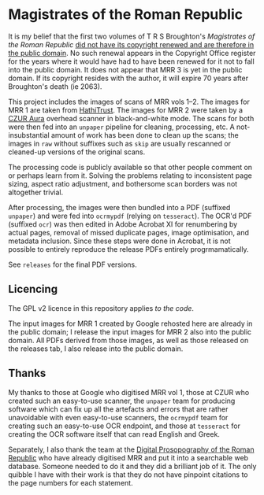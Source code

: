 # Magistrates of the Roman Republic

It is my belief that the first two volumes of T R S Broughton's *Magistrates of the Roman Republic* [did not have its copyright renewed and are therefore in the public domain](https://guides.library.cornell.edu/copyright/publicdomain). No such renewal appears in the Copyright Office register for the years where it would have had to have been renewed for it not to fall into the public domain. It does not appear that MRR 3 is yet in the public domain. If its copyright resides with the author, it will expire 70 years after Broughton's death (ie 2063).

This project includes the images of scans of MRR vols 1–2. The images for MRR 1 are taken from [HathiTrust](https://babel.hathitrust.org/cgi/pt?id=mdp.39015009351001). The images for MRR 2 were taken by a [CZUR Aura](https://shop.czur.com/products/aura) overhead scanner in black-and-white mode. The scans for both were then fed into an `unpaper` pipeline for cleaning, processing, etc. A not-insubstantial amount of work has been done to clean up the scans; the images in `raw` without suffixes such as `skip` are usually rescanned or cleaned-up versions of the original scans.

The processing code is publicly available so that other people comment on or perhaps learn from it. Solving the problems relating to inconsistent page sizing, aspect ratio adjustment, and bothersome scan borders was not altogether trivial.

After processing, the images were then bundled into a PDF (suffixed `unpaper`) and were fed into `ocrmypdf` (relying on `tesseract`). The OCR'd PDF (suffixed `ocr`) was then edited in Adobe Acrobat XI for renumbering by actual pages, removal of missed duplicate pages, image optimisation, and metadata inclusion. Since these steps were done in Acrobat, it is not possible to entirely reproduce the release PDFs entirely progrmamatically.

See `releases` for the final PDF versions.

## Licencing

The GPL v2 licence in this repository applies *to the code*.

The input images for MRR 1 created by Google rehosted here are already in the public domain; I release the input images for MRR 2 also into the public domain. All PDFs derived from those images, as well as those released on the releases tab, I also release into the public domain.

## Thanks

My thanks to those at Google who digitised MRR vol 1, those at CZUR who created such an easy-to-use scanner, the `unpaper` team for producing software which can fix up all the artefacts and errors that are rather unavoidable with even easy-to-use scanners, the `ocrmypdf` team for creating such an easy-to-use OCR endpoint, and those at `tesseract` for creating the OCR software itself that can read English and Greek.

Separately, I also thank the team at the [Digital Prosopography of the Roman Republic](https://romanrepublic.ac.uk) who have already digitised MRR and put it into a searchable web database. Someone needed to do it and they did a brilliant job of it. The only quibble I have with their work is that they do not have pinpoint citations to the page numbers for each statement.
